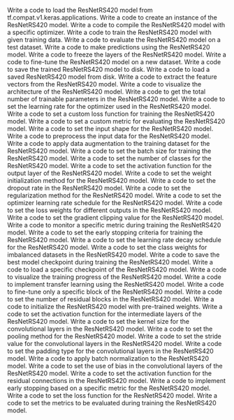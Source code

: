 Write a code to load the ResNetRS420 model from tf.compat.v1.keras.applications.
Write a code to create an instance of the ResNetRS420 model.
Write a code to compile the ResNetRS420 model with a specific optimizer.
Write a code to train the ResNetRS420 model with given training data.
Write a code to evaluate the ResNetRS420 model on a test dataset.
Write a code to make predictions using the ResNetRS420 model.
Write a code to freeze the layers of the ResNetRS420 model.
Write a code to fine-tune the ResNetRS420 model on a new dataset.
Write a code to save the trained ResNetRS420 model to disk.
Write a code to load a saved ResNetRS420 model from disk.
Write a code to extract the feature vectors from the ResNetRS420 model.
Write a code to visualize the architecture of the ResNetRS420 model.
Write a code to get the total number of trainable parameters in the ResNetRS420 model.
Write a code to set the learning rate for the optimizer used in the ResNetRS420 model.
Write a code to set a custom loss function for training the ResNetRS420 model.
Write a code to set a custom metric for evaluating the ResNetRS420 model.
Write a code to set the input shape for the ResNetRS420 model.
Write a code to preprocess the input data for the ResNetRS420 model.
Write a code to apply data augmentation to the training dataset for the ResNetRS420 model.
Write a code to set the batch size for training the ResNetRS420 model.
Write a code to set the number of classes for the ResNetRS420 model.
Write a code to set the activation function for the output layer of the ResNetRS420 model.
Write a code to set the weight initialization method for the ResNetRS420 model.
Write a code to set the dropout rate in the ResNetRS420 model.
Write a code to set the regularization method for the ResNetRS420 model.
Write a code to set the optimizer learning rate schedule for the ResNetRS420 model.
Write a code to set the loss weights for different outputs in the ResNetRS420 model.
Write a code to set the gradient clipping value for the ResNetRS420 model.
Write a code to monitor a specific metric during training the ResNetRS420 model.
Write a code to set the early stopping criteria for training the ResNetRS420 model.
Write a code to set the learning rate decay schedule for the ResNetRS420 model.
Write a code to set the class weights for imbalanced datasets in the ResNetRS420 model.
Write a code to save the best model checkpoint during training the ResNetRS420 model.
Write a code to load a specific checkpoint of the ResNetRS420 model.
Write a code to visualize the training progress of the ResNetRS420 model.
Write a code to implement transfer learning using the ResNetRS420 model.
Write a code to fine-tune only a specific block of the ResNetRS420 model.
Write a code to set the number of residual blocks in the ResNetRS420 model.
Write a code to initialize the ResNetRS420 model with pre-trained weights.
Write a code to set the activation function for the intermediate layers of the ResNetRS420 model.
Write a code to set the kernel size for the convolutional layers in the ResNetRS420 model.
Write a code to set the pooling method for the ResNetRS420 model.
Write a code to set the stride value for the convolutional layers in the ResNetRS420 model.
Write a code to set the padding type for the convolutional layers in the ResNetRS420 model.
Write a code to apply batch normalization to the ResNetRS420 model.
Write a code to set the use of bias in the convolutional layers of the ResNetRS420 model.
Write a code to set the activation function for the residual connections in the ResNetRS420 model.
Write a code to implement early stopping based on a specific metric for the ResNetRS420 model.
Write a code to set the loss function for the ResNetRS420 model.
Write a code to set the metrics to be evaluated during training the ResNetRS420 model.
